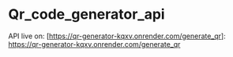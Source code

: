 # Qr_code_generator_api
API live on: [https://qr-generator-kqxv.onrender.com/generate_qr]: https://qr-generator-kqxv.onrender.com/generate_qr
